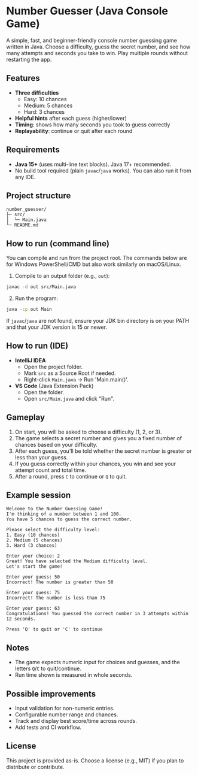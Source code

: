 # Number Guesser (Java Console Game)

A simple, fast, and beginner-friendly console number guessing game written in Java. Choose a difficulty, guess the secret number, and see how many attempts and seconds you take to win. Play multiple rounds without restarting the app.


## Features
- **Three difficulties**
  - Easy: 10 chances
  - Medium: 5 chances
  - Hard: 3 chances
- **Helpful hints** after each guess (higher/lower)
- **Timing**: shows how many seconds you took to guess correctly
- **Replayability**: continue or quit after each round


## Requirements
- **Java 15+** (uses multi-line text blocks). Java 17+ recommended.
- No build tool required (plain `javac`/`java` works). You can also run it from any IDE.


## Project structure
```
number_guesser/
├─ src/
│  └─ Main.java
└─ README.md
```


## How to run (command line)
You can compile and run from the project root. The commands below are for Windows PowerShell/CMD but also work similarly on macOS/Linux.

1) Compile to an output folder (e.g., `out`):
```bash
javac -d out src/Main.java
```

2) Run the program:
```bash
java -cp out Main
```

If `javac`/`java` are not found, ensure your JDK bin directory is on your PATH and that your JDK version is 15 or newer.


## How to run (IDE)
- **IntelliJ IDEA**
  - Open the project folder.
  - Mark `src` as a Source Root if needed.
  - Right-click `Main.java` → Run 'Main.main()'.
- **VS Code** (Java Extension Pack)
  - Open the folder.
  - Open `src/Main.java` and click "Run".


## Gameplay
1) On start, you will be asked to choose a difficulty (1, 2, or 3).
2) The game selects a secret number and gives you a fixed number of chances based on your difficulty.
3) After each guess, you'll be told whether the secret number is greater or less than your guess.
4) If you guess correctly within your chances, you win and see your attempt count and total time.
5) After a round, press `C` to continue or `Q` to quit.


## Example session
```
Welcome to the Number Guessing Game!
I'm thinking of a number between 1 and 100.
You have 5 chances to guess the correct number.

Please select the difficulty level:
1. Easy (10 chances)
2. Medium (5 chances)
3. Hard (3 chances)

Enter your choice: 2
Great! You have selected the Medium difficulty level.
Let's start the game!

Enter your guess: 50
Incorrect! The number is greater than 50

Enter your guess: 75
Incorrect! The number is less than 75

Enter your guess: 63
Congratulations! You guessed the correct number in 3 attempts within 12 seconds.

Press 'Q' to quit or 'C' to continue
```


## Notes
- The game expects numeric input for choices and guesses, and the letters `Q`/`C` to quit/continue.
- Run time shown is measured in whole seconds.


## Possible improvements
- Input validation for non-numeric entries.
- Configurable number range and chances.
- Track and display best score/time across rounds.
- Add tests and CI workflow.


## License
This project is provided as-is. Choose a license (e.g., MIT) if you plan to distribute or contribute.
